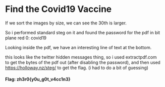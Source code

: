 # Find the Covid19 Vaccine

If we sort the images by size, we can see the 30th is larger.

So i performed standard steg on it and found the password for the pdf in bit plane red 0: covid19

Looking inside the pdf, we have an interesting line of text at the bottom.

this looks like the twitter hidden messages thing, so i used extractpdf.com to get the bytes of the pdf out (after disabling the password), and then used https://holloway.nz/steg/ to get the flag.
(i had to do a bit of guessing)

#### Flag: zh3r0{y0u_g0t_v4cc1n3}
